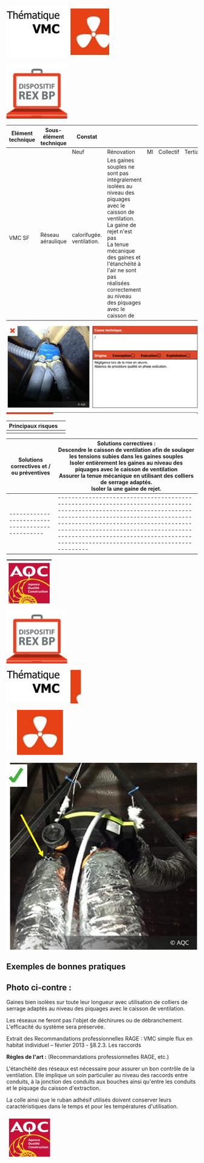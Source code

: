 ![](<images/VMC simple flux - Réseau aéraulique - Non qualité/_page_0_Picture_0.jpeg>)

![](<images/VMC simple flux - Réseau aéraulique - Non qualité/_page_0_Picture_1.jpeg>)

| Elément technique | Sous- élément<br>technique | Constat                      |                                                                                                                                                                                                                                                                                     |    |           |           |
|-------------------|----------------------------|------------------------------|-------------------------------------------------------------------------------------------------------------------------------------------------------------------------------------------------------------------------------------------------------------------------------------|----|-----------|-----------|
|                   |                            | Neuf                         | Rénovation                                                                                                                                                                                                                                                                          | MI | Collectif | Tertiaire |
| VMC SF            | Réseau aéraulique          | calorifugée.<br>ventilation. | Les gaines souples ne sont pas intégralement isolées au niveau des<br>piquages avec le caisson de ventilation. La gaine de rejet n'est pas<br>La tenue mécanique des gaines et l'étanchéité à l'air ne sont pas<br>réalisées correctement au niveau des piquages avec le caisson de |    |           |           |

![](<images/VMC simple flux - Réseau aéraulique - Non qualité/_page_0_Picture_3.jpeg>)

| Principaux risques |  |
|--------------------|--|
|                    |  |

| Solutions correctives et /<br>ou préventives | Solutions correctives :<br>Descendre le caisson de ventilation afin de soulager les tensions subies dans les gaines souples<br>Isoler entièrement les gaines au niveau des piquages avec le caisson de ventilation<br>Assurer la tenue mécanique en utilisant des colliers de serrage adaptés.<br>Isoler la une gaine de rejet. |
|----------------------------------------------|---------------------------------------------------------------------------------------------------------------------------------------------------------------------------------------------------------------------------------------------------------------------------------------------------------------------------------|
|----------------------------------------------|---------------------------------------------------------------------------------------------------------------------------------------------------------------------------------------------------------------------------------------------------------------------------------------------------------------------------------|

![](<images/VMC simple flux - Réseau aéraulique - Non qualité/_page_0_Picture_7.jpeg>)

![](<images/VMC simple flux - Réseau aéraulique - Non qualité/_page_1_Picture_0.jpeg>)

![](<images/VMC simple flux - Réseau aéraulique - Non qualité/_page_1_Picture_1.jpeg>)

![](<images/VMC simple flux - Réseau aéraulique - Non qualité/_page_1_Picture_2.jpeg>)

![](<images/VMC simple flux - Réseau aéraulique - Non qualité/_page_1_Picture_3.jpeg>)

## **Exemples de bonnes pratiques**

## Photo ci-contre :

Gaines bien isolées sur toute leur longueur avec utilisation de colliers de serrage adaptés au niveau des piquages avec le caisson de ventilation.

Les réseaux ne feront pas l'objet de déchirures ou de débranchement. L'efficacité du système sera préservée.

Extrait des Recommandations professionnelles RAGE : VMC simple flux en habitat individuel – février 2013 - §8.2.3. Les raccords

**Règles de l'art :** (Recommandations professionnelles RAGE, etc.)

L'étanchéité des réseaux est nécessaire pour assurer un bon contrôle de la ventilation. Elle implique un soin particulier au niveau des raccords entre conduits, à la jonction des conduits aux bouches ainsi qu'entre les conduits et le piquage du caisson d'extraction.

La colle ainsi que le ruban adhésif utilisés doivent conserver leurs caractéristiques dans le temps et pour les températures d'utilisation.

![](<images/VMC simple flux - Réseau aéraulique - Non qualité/_page_1_Picture_13.jpeg>)